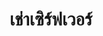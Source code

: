 ---
id: firststeps-rent
title: เช่าเซิร์ฟเวอร์
description: "สำรวจวิธีการปรับเอกสารทางเทคนิคของคุณให้ชัดเจนและเหมาะกับ SEO เพื่อเพิ่มการมีส่วนร่วมและความเข้าใจของผู้ใช้ → เรียนรู้เพิ่มเติมตอนนี้"
sidebar_label: เช่าเซิร์ฟเวอร์
---